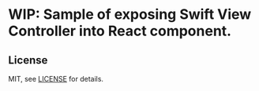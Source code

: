 # WIP: Sample of exposing Swift View Controller into React component.

## License
MIT, see [LICENSE](./LICENSE) for details.
